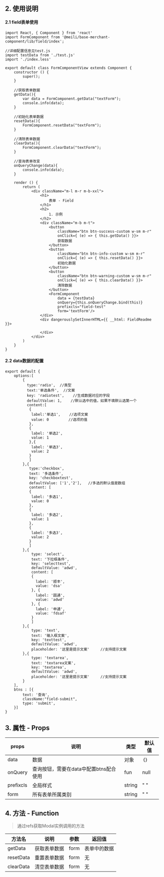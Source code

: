 ## 2. 使用说明
#### 2.1 field表单使用

```
import React, { Component } from 'react'
import FormComponent from '@meili/base-merchant-component/lib/field/index';

//详细配置信息见test.js
import testData from './test.js'
import './index.less'

export default class FormComponentView extends Component {
	constructor () {
		super();
	}
	
	//获取表单数据
	getData(){
		var data = FormComponent.getData("textForm");
		console.info(data);
	}

	//初始化表单数据
	resetData(){
		FormComponent.resetData("textForm");
	}

	//清除表单数据
	clearData(){
		FormComponent.clearData("textForm");
	}

	//查询表单改变
    onQueryChange(data){
        console.info(data);
    }

	render () {
		return (
			<div className="m-l m-r m-b-xxl">
				<h1>
					表单 - Field
				</h1>
				<h2>
					1. 示例
				</h2>
				<div className="m-b m-t">
					<button
						className="btn btn-success-custom w-sm m-r" 
						onClick={ (e) => { this.getData() }}>
						获取数据
					</button>
					<button
						className="btn btn-info-custom w-sm m-r" 
						onClick={ (e) => { this.resetData() }}>
						初始化数据
					</button>
					<button
						className="btn btn-warning-custom w-sm m-r" 
						onClick={ (e) => { this.clearData() }}>
						清除数据
					</button>
					<FormComponent 
						data = {testData} 
						onQuery={this.onQueryChange.bind(this)} 
						prefixcls="field-test"
						form='textForm'/>
				</div>
				<div dangerouslySetInnerHTML={{ __html: FieldReadme }}>
					
				</div>
			</div>
	  	)
	}
}

```

#### 2.2 data数据的配置

```
export default {
	options:[
		{
          type:'radio',  //类型
          text:'单选条件',  //文案
          key: 'radiotest',    //生成数据对应的字段
		  defaultValue: 1,    //默认选中的值，如果不填默认选第一个
          content:[
		   {
			label:'单选1',    //选项文案
			value: 0         //选项的值
		   },
		   {
			label: '单选2',    
			value: 1
		   },{
			label: '单选3',
			value: 2
		   }
		   ]
	    },{
           type:'checkbox',
           text: '多选条件',
           key: 'checkboxtest',
		   defaultValue: ['1','2'],   //多选的默认值是数组
           content: [
		   {
			label: '多选1',
			value: 0
		   },
		   {
			label: '多选2',
			value: 1
		   },
		   {
			label: '多选3',
			value: 2
		   }
		   ]
	    },{
	    	type: 'select',
	    	text: '下拉框条件',
	    	key: 'selecttest',
	    	defaultValue: 'adwd',
	    	content: [
	    	{
              label: '顺丰',
              value: 'dsa'
            }, {
              label: '圆通',
              value: 'adwd'
            }, {
              label: '申通',
              value: 'fdsaf'
            }
	    	]
	    },{
	    	type: 'text',
	    	text: '输入框文案',
	    	key: 'texttest',
	    	defaultValue: 'adwd',
	    	placeholder: '这里是提示文案'     //支持提示文案
	    },{
	    	type: 'textarea',
	    	text: 'textarea文案',
	    	key: 'textarea',
	    	defaultValue: 'adwd',
	    	placeholder: '这里是提示文案'     //支持提示文案
	    }
	],
	btns : [{
        text: '查询',
        className:"field-submit",
        type: 'submit',
    }]
}

```
	
## 3. 属性 - Props

| props        | 说明           | 类型         |   默认值       |
| ------------ | ------------- | ------------ | ------------  |
| data        | 数据           | 对象       | ｛｝         |
| onQuery     | 查询按钮，需要在data中配置btns配合使用       | fun       | null    |
| prefixcls     | 全局样式 | string | " "  |
| form     | 所有表单所属类别 | string | " "   |

## 4. 方法 - Function

> 通过refs获取Modal实例调用的方法

| 方法名        |   说明    | 参数          | 返回值         |
| ------------ | ------------- | ------------- | ------------ |
| getData    |   获取表单数据    | form           | 表单中的数据       |
| resetData   |  重置表单数据    | form        | 无      | 
| clearData   |  清空表单数据    | form        | 无      | 





